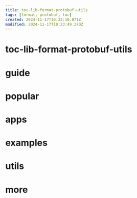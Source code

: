 ```yaml
---
title: toc-lib-format-protobuf-utils
tags: [format, protobuf, toc]
created: 2024-11-17T10:23:10.871Z
modified: 2024-11-17T10:23:49.270Z
---
```


# toc-lib-format-protobuf-utils

# guide

# popular

# apps

# examples

# utils

# more
